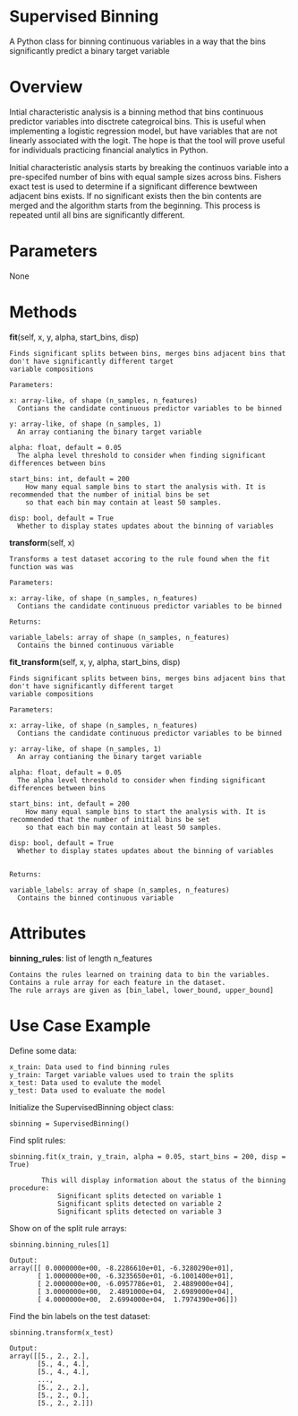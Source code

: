 # Supervised Binning
A Python class for binning continuous variables in a way that the bins significantly predict a binary target variable

# Overview
Intial characteristic analysis is a binning method that bins continuous predictor variables into disctrete categroical bins. This is useful when implementing a logistic regression model, but have variables that are not linearly associated with the logit. The hope is that the tool will prove useful for individuals practicing financial analytics in Python. 

Initial characteristic analysis starts by breaking the continuos variable into a pre-specifed number of bins with equal sample sizes across bins. Fishers exact test is used to determine if a significant difference bewtween adjacent bins exists. If no significant exists then the bin contents are merged and the algorithm starts from the beginning. This process is repeated until all bins are significantly different. 

# Parameters

None

# Methods

**fit**(self, x, y, alpha, start_bins, disp)

    Finds significant splits between bins, merges bins adjacent bins that don't have significantly different target 
    variable compositions
    
    Parameters: 
    
    x: array-like, of shape (n_samples, n_features)
      Contians the candidate continuous predictor variables to be binned
      
    y: array-like, of shape (n_samples, 1)
      An array contianing the binary target variable
    
    alpha: float, default = 0.05
      The alpha level threshold to consider when finding significant differences between bins
      
    start_bins: int, default = 200
        How many equal sample bins to start the analysis with. It is recommended that the number of initial bins be set 
        so that each bin may contain at least 50 samples. 
      
    disp: bool, default = True
      Whether to display states updates about the binning of variables



**transform**(self, x)
    
    Transforms a test dataset accoring to the rule found when the fit function was was
    
    Parameters: 
    
    x: array-like, of shape (n_samples, n_features)
      Contians the candidate continuous predictor variables to be binned
      
    Returns: 
    
    variable_labels: array of shape (n_samples, n_features)
      Contains the binned continuous variable

**fit_transform**(self, x, y, alpha, start_bins, disp)

    Finds significant splits between bins, merges bins adjacent bins that don't have significantly different target 
    variable compositions
    
    Parameters: 
    
    x: array-like, of shape (n_samples, n_features)
      Contians the candidate continuous predictor variables to be binned
      
    y: array-like, of shape (n_samples, 1)
      An array contianing the binary target variable
    
    alpha: float, default = 0.05
      The alpha level threshold to consider when finding significant differences between bins
      
    start_bins: int, default = 200
        How many equal sample bins to start the analysis with. It is recommended that the number of initial bins be set 
        so that each bin may contain at least 50 samples. 
      
    disp: bool, default = True
      Whether to display states updates about the binning of variables
      
      
    Returns: 
    
    variable_labels: array of shape (n_samples, n_features)
      Contains the binned continuous variable

# Attributes

**binning_rules**: list of length n_features
    
    Contains the rules learned on training data to bin the variables. Contains a rule array for each feature in the dataset.
    The rule arrays are given as [bin_label, lower_bound, upper_bound]
    
    
# Use Case Example

Define some data: 

    x_train: Data used to find binning rules
    y_train: Target variable values used to train the splits
    x_test: Data used to evalute the model
    y_test: Data used to evaluate the model 



Initialize the SupervisedBinning object class:

    sbinning = SupervisedBinning()



Find split rules:

    sbinning.fit(x_train, y_train, alpha = 0.05, start_bins = 200, disp = True)

            This will display information about the status of the binning procedure: 
                Significant splits detected on variable 1
                Significant splits detected on variable 2
                Significant splits detected on variable 3



Show on of the split rule arrays:

    sbinning.binning_rules[1]
    
    Output: 
    array([[ 0.0000000e+00, -8.2286610e+01, -6.3280290e+01],
           [ 1.0000000e+00, -6.3235650e+01, -6.1001400e+01],
           [ 2.0000000e+00, -6.0957786e+01,  2.4889000e+04],
           [ 3.0000000e+00,  2.4891000e+04,  2.6989000e+04],
           [ 4.0000000e+00,  2.6994000e+04,  1.7974390e+06]])
           
    
Find the bin labels on the test dataset: 

    sbinning.transform(x_test)
    
    Output: 
    array([[5., 2., 2.],
           [5., 4., 4.],
           [5., 4., 4.],
           ...,
           [5., 2., 2.],
           [5., 2., 0.],
           [5., 2., 2.]])
